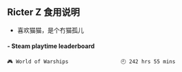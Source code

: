 ## Ricter Z 食用说明
- 喜欢猫猫，是个冇猫孤儿

<!-- steam-box start -->
#### - Steam playtime leaderboard
```text
🎮 World of Warships                 🕘 242 hrs 55 mins
```
<!-- Powered by https://github.com/YouEclipse/steam-box . -->
<!-- steam-box end -->
